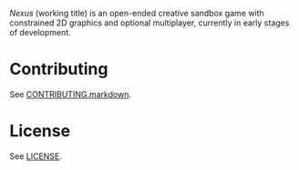 *Nexus* (working title) is an open-ended creative sandbox game with constrained
2D graphics and optional multiplayer, currently in early stages of development.

# Contributing

See [CONTRIBUTING.markdown](CONTRIBUTING.markdown).

# License

See [LICENSE](LICENSE).
